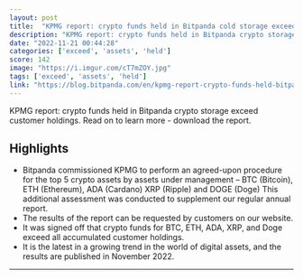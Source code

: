 ```yaml
---
layout: post
title:  "KPMG report: crypto funds held in Bitpanda cold storage exceed customer holdings"
description: "KPMG report: crypto funds held in Bitpanda crypto storage exceed customer holdings. Read on to learn more - download the report."
date: "2022-11-21 00:44:28"
categories: ['exceed', 'assets', 'held']
score: 142
image: "https://i.imgur.com/cT7mZOY.jpg"
tags: ['exceed', 'assets', 'held']
link: "https://blog.bitpanda.com/en/kpmg-report-crypto-funds-held-bitpanda-cold-storage-exceed-customer-holdings"
---
```


KPMG report: crypto funds held in Bitpanda crypto storage exceed customer holdings. Read on to learn more - download the report.

## Highlights

- Bitpanda commissioned KPMG to perform an agreed-upon procedure for the top 5 crypto assets by assets under management – BTC (Bitcoin), ETH (Ethereum), ADA (Cardano) XRP (Ripple) and DOGE (Doge) This additional assessment was conducted to supplement our regular annual report.
- The results of the report can be requested by customers on our website.
- It was signed off that crypto funds for BTC, ETH, ADA, XRP, and Doge exceed all accumulated customer holdings.
- It is the latest in a growing trend in the world of digital assets, and the results are published in November 2022.

---
